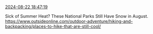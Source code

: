 [2024-08-22 18:47:19](https://mstdn.social/@hill_wanderer/113007161488821803)

Sick of Summer Heat? These National Parks Still Have Snow in August. <a href="https://www.outsideonline.com/outdoor-adventure/hiking-and-backpacking/places-to-hike-that-are-still-cool/" target="_blank" rel="nofollow noopener noreferrer" translate="no">https://www.outsideonline.com/outdoor-adventure/hiking-and-backpacking/places-to-hike-that-are-still-cool/</a>